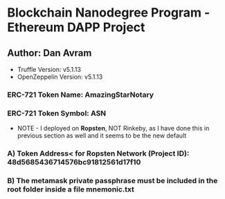 # Blockchain Nanodegree Program - Ethereum DAPP Project
## Author: Dan Avram

*  Truffle Version: v5.1.13
*  OpenZeppelin Version: v5.1.13

###  ERC-721 Token Name: AmazingStarNotary
###  ERC-721 Token Symbol: ASN

* NOTE - I deployed on <b>Ropsten</b>, NOT Rinkeby, as I have done this in previous section as well and it seems to be the new default

### A) Token Address< for Ropsten Network (Project ID): <b>48d5685436714576bc91812561d17f10</b>

### B) The metamask private passphrase must be included in the root folder inside a file mnemonic.txt